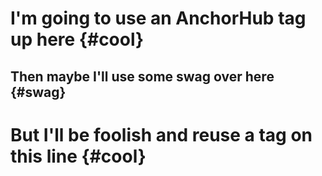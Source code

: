 # I'm going to use an AnchorHub tag up here {#cool}

## Then maybe I'll use some swag over here {#swag}

# But I'll be foolish and reuse a tag on this line {#cool}
